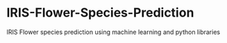 # IRIS-Flower-Species-Prediction
IRIS Flower species prediction using machine learning and python libraries
